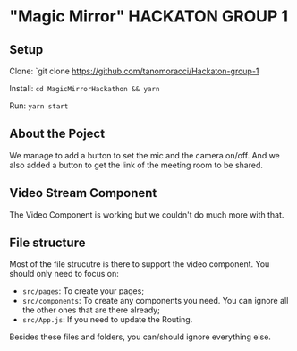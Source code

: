 # "Magic Mirror" HACKATON GROUP 1

## Setup
Clone: `git clone https://github.com/tanomoracci/Hackaton-group-1

Install: `cd MagicMirrorHackathon && yarn`

Run: `yarn start`

## About the Poject
We manage to add a button to set the mic and the camera on/off. And we also added a button to get the link of the meeting room to be shared. 

## Video Stream Component
The Video Component is working but we couldn't do much more with that.


## File structure
Most of the file strucutre is there to support the video component. You should only need to focus on:
- `src/pages`: To create your pages;
- `src/components`: To create any components you need. You can ignore all the other ones that are there already;
- `src/App.js`: If you need to update the Routing.

Besides these files and folders, you can/should ignore everything else.
